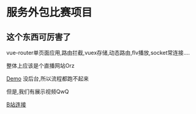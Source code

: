 
# 服务外包比赛项目
## 这个东西可厉害了
vue-router单页面应用,路由拦截,vuex存储,动态路由,flv播放,socket常连接....

整体上应该是个直播网站Orz

[Demo](https://tokdawn.github.io/Outsourcing-competition/) 没后台,所以流程都跑不起来

但是,我们有展示视频QwQ

[B站连接](https://www.bilibili.com/video/av22285663)
